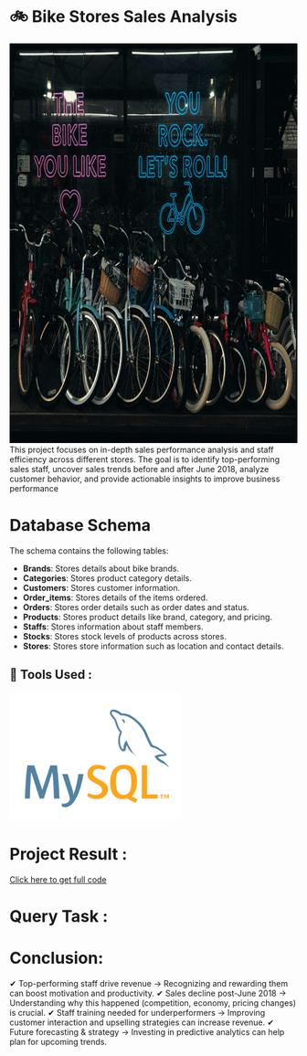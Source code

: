 # 🚲 Bike Stores Sales Analysis
<img src="Outputs/pexels-dnrgs-11923271.jpg" alt="logo" width="1000" height="700"/>
This project focuses on in-depth sales performance analysis and staff efficiency across different stores. The goal is to identify top-performing sales staff, uncover sales trends before and after June 2018, analyze customer behavior, and provide actionable insights to improve business performance

# Database Schema
The schema contains the following tables:
- **Brands**: Stores details about bike brands.
- **Categories**: Stores product category details.
- **Customers**: Stores customer information.
- **Order_items**: Stores details of the items ordered.
- **Orders**: Stores order details such as order dates and status.
- **Products**: Stores product details like brand, category, and pricing.
- **Staffs**: Stores information about staff members.
- **Stocks**: Stores stock levels of products across stores.
- **Stores**: Stores store information such as location and contact details.



## 🔨 Tools Used :
<img src="Outputs/mysql.webp" alt="mysql_img.png" width="300"/> &nbsp;

# Project Result :
[Click here to get full code](Analysis_CODE.sql)

# Query Task :








# Conclusion:

✔ Top-performing staff drive revenue → Recognizing and rewarding them can boost motivation and productivity.
✔ Sales decline post-June 2018 → Understanding why this happened (competition, economy, pricing changes) is crucial.
✔ Staff training needed for underperformers → Improving customer interaction and upselling strategies can increase revenue.
✔ Future forecasting & strategy → Investing in predictive analytics can help plan for upcoming trends.
